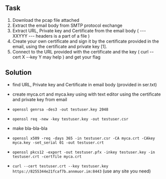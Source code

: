 ## Task

1. Download the pcap file attached
2. Extract the email body from SMTP protocol exchange
3. Extract URL, Private key and Certificate from the email body ( --- XXYYY --- headers is a part of a file )
4. Create your own certificate and sign it by the certificate provided in the email, using the certificate and private key [1].
5. Connect to the URL provided with the certificate and the key ( curl --cert X --key Y may help ) and get your flag

## Solution

* find URL, Private key and Certificate in email body (provided in ser.txt)

* create myca.crt and myca.key using with text editor using the certificate and private key from email

* ```openssl genrsa -des3 -out testuser.key 2048```

* ```openssl req -new -key testuser.key -out testuser.csr```

* make bla-bla-bla

* ```openssl x509 -req -days 365 -in testuser.csr -CA myca.crt -CAkey myca.key -set_serial 01 -out testuser.crt```

* ```openssl pkcs12 -export -out testuser.pfx -inkey testuser.key -in testuser.crt -certfile myca.crt```

* ```curl --cert testuser.crt --key testuser.key https://8255344e21fcaf7b.annmuor.im:8443``` (use any site you need)

